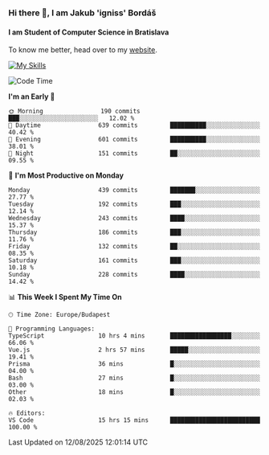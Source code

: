 ### Hi there 👋, I am Jakub 'igniss' Bordáš

#### I am Student of Computer Science in Bratislava
To know me better, head over to my [website](https://bordas.sk).

[![My Skills](https://skillicons.dev/icons?i=js,typescript,html,css,figma,svelte,vue,next,postgresql,nest,express,nodejs)](https://bordas.sk)


<!--START_SECTION:waka-->
![Code Time](http://img.shields.io/badge/Code%20Time-2%2C028%20hrs%2051%20mins-blue)

**I'm an Early 🐤** 

```text
🌞 Morning                190 commits         ███░░░░░░░░░░░░░░░░░░░░░░   12.02 % 
🌆 Daytime                639 commits         ██████████░░░░░░░░░░░░░░░   40.42 % 
🌃 Evening                601 commits         ██████████░░░░░░░░░░░░░░░   38.01 % 
🌙 Night                  151 commits         ██░░░░░░░░░░░░░░░░░░░░░░░   09.55 % 
```
📅 **I'm Most Productive on Monday** 

```text
Monday                   439 commits         ███████░░░░░░░░░░░░░░░░░░   27.77 % 
Tuesday                  192 commits         ███░░░░░░░░░░░░░░░░░░░░░░   12.14 % 
Wednesday                243 commits         ████░░░░░░░░░░░░░░░░░░░░░   15.37 % 
Thursday                 186 commits         ███░░░░░░░░░░░░░░░░░░░░░░   11.76 % 
Friday                   132 commits         ██░░░░░░░░░░░░░░░░░░░░░░░   08.35 % 
Saturday                 161 commits         ███░░░░░░░░░░░░░░░░░░░░░░   10.18 % 
Sunday                   228 commits         ████░░░░░░░░░░░░░░░░░░░░░   14.42 % 
```


📊 **This Week I Spent My Time On** 

```text
🕑︎ Time Zone: Europe/Budapest

💬 Programming Languages: 
TypeScript               10 hrs 4 mins       █████████████████░░░░░░░░   66.06 % 
Vue.js                   2 hrs 57 mins       █████░░░░░░░░░░░░░░░░░░░░   19.41 % 
Prisma                   36 mins             █░░░░░░░░░░░░░░░░░░░░░░░░   04.00 % 
Bash                     27 mins             █░░░░░░░░░░░░░░░░░░░░░░░░   03.00 % 
Other                    18 mins             █░░░░░░░░░░░░░░░░░░░░░░░░   02.03 % 

🔥 Editors: 
VS Code                  15 hrs 15 mins      █████████████████████████   100.00 % 
```


 Last Updated on 12/08/2025 12:01:14 UTC
<!--END_SECTION:waka-->
